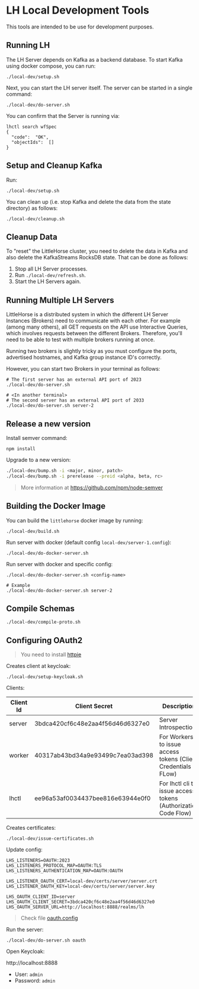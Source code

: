 # LH Local Development Tools

This tools are intended to be use for development purposes.

## Running LH

The LH Server depends on Kafka as a backend database. To start Kafka using docker compose, you can run:

```
./local-dev/setup.sh
```

Next, you can start the LH server itself. The server can be started in a single command:

```
./local-dev/do-server.sh
```

You can confirm that the Server is running via:

```
lhctl search wfSpec
{
  "code":  "OK",
  "objectIds":  []
}
```

## Setup and Cleanup Kafka

Run:

```
./local-dev/setup.sh
```

You can clean up (i.e. stop Kafka and delete the data from the state directory) as follows:

```
./local-dev/cleanup.sh
```

## Cleanup Data

To "reset" the LittleHorse cluster, you need to delete the data in Kafka and also delete the KafkaStreams RocksDB state. That can be done as follows:

1. Stop all LH Server processes.
2. Run `./local-dev/refresh.sh`.
3. Start the LH Servers again.

## Running Multiple LH Servers

LittleHorse is a distributed system in which the different LH Server Instances (Brokers) need to communicate with each other. For example (among many others), all GET requests on the API use Interactive Queries, which involves requests between the different Brokers. Therefore, you'll need to be able to test with multiple brokers running at once.

Running two brokers is slightly tricky as you must configure the ports, advertised hostnames, and Kafka group instance ID's correctly.

However, you can start two Brokers in your terminal as follows:

```
# The first server has an external API port of 2023
./local-dev/do-server.sh

# <In another terminal>
# The second server has an external API port of 2033
./local-dev/do-server.sh server-2
```

## Release a new version

Install semver command:

```
npm install
```

Upgrade to a new version:

```bash
./local-dev/bump.sh -i <major, minor, patch>
./local-dev/bump.sh -i prerelease --preid <alpha, beta, rc>
```

> More information at https://github.com/npm/node-semver

## Building the Docker Image

You can build the `littlehorse` docker image by running:

```
./local-dev/build.sh
```

Run server with docker (default config `local-dev/server-1.config`):

```
./local-dev/do-docker-server.sh
```

Run server with docker and specific config:

```
./local-dev/do-docker-server.sh <config-name>

# Example
./local-dev/do-docker-server.sh server-2
```

## Compile Schemas

```
./local-dev/compile-proto.sh
```

## Configuring OAuth2

> You need to install [httpie](https://httpie.io/cli)

Creates client at keycloak:

```
./local-dev/setup-keycloak.sh
```

Clients:

| Client Id | Client Secret                    | Description                                                    |
| --------- | -------------------------------- | -------------------------------------------------------------- |
| server    | 3bdca420cf6c48e2aa4f56d46d6327e0 | Server Introspection                                           |
| worker    | 40317ab43bd34a9e93499c7ea03ad398 | For Workers to issue access tokens (Client Credentials FLow)   |
| lhctl     | ee96a53af0034437bee816e63944e0f0 | For lhctl cli to issue access tokens (Authorization Code Flow) |

Creates certificates:

```
./local-dev/issue-certificates.sh
```

Update config:

```
LHS_LISTENERS=OAUTH:2023
LHS_LISTENERS_PROTOCOL_MAP=OAUTH:TLS
LHS_LISTENERS_AUTHENTICATION_MAP=OAUTH:OAUTH

LHS_LISTENER_OAUTH_CERT=local-dev/certs/server/server.crt
LHS_LISTENER_OAUTH_KEY=local-dev/certs/server/server.key

LHS_OAUTH_CLIENT_ID=server
LHS_OAUTH_CLIENT_SECRET=3bdca420cf6c48e2aa4f56d46d6327e0
LHS_OAUTH_SERVER_URL=http://localhost:8888/realms/lh
```

> Check file [oauth.config](configs/oauth.config)


Run the server:

```
./local-dev/do-server.sh oauth
```

Open Keycloak:

http://localhost:8888

- User: `admin`
- Password: `admin`
